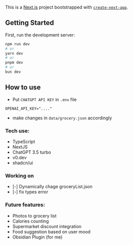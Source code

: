 This is a [Next.js](https://nextjs.org) project bootstrapped with [`create-next-app`](https://nextjs.org/docs/app/api-reference/cli/create-next-app).

## Getting Started

First, run the development server:

```bash
npm run dev
# or
yarn dev
# or
pnpm dev
# or
bun dev
```

## How to use
- Put `CHATGPT API KEY` in `.env` file
```.env
OPENAI_API_KEY="...."
```

- make changes in `data/grocery.json` accordingly


### Tech use: 
- TypeScript
- NextJS
- ChatGPT 3.5 turbo
- v0.dev
- shadcn/ui


### Working on
- [-] Dynamically chage groceryList.json
- [-] fix types error 


### Future features: 
- Photos to grocery list
- Calories counting
- Supermarket discount integration
- Food suggestion based on user mood
- Obsidian Plugin (for me)
